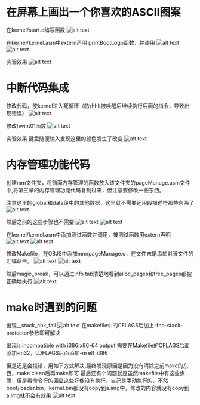 # 在屏幕上画出一个你喜欢的ASCII图案

在kernel/start.c编写函数 
![alt text](image-1.png)

在kernel/kernel.asm中extern声明 printBootLogo函数，并调用 
![alt text](image-2.png) 
![alt text](image-3.png)

实验效果 
![alt text](image.png)

# 中断代码集成
修改代码，使kernel进入死循环（防止hlt被唤醒后继续执行后面的指令，导致出现错误） 
![alt text](image-5.png)

修改hwint01函数 
![alt text](image-4.png)

实验效果 键盘随便输入发现这里的颜色发生了改变 
![alt text](image-8.png)

# 内存管理功能代码
创建mm文件夹，将前面内存管理的函数放入该文件夹的pageManage.asm文件中,将第三章的内存管理功能代码复制过来，但注意要修改一些东西。

注意这里的global和data段中的其他数据，这里就不需要还用段描述符那些东西了 
![alt text](image-10.png)

然后之前的这些步骤也不需要 
![alt text](image-12.png) 
![alt text](image-11.png)

在kernel/kernel.asm中添加测试函数并调用，被测试函数用extern声明 
![alt text](image-13.png) 
![alt text](image-14.png)

修改Makefile，在OBJS中添加mm/pageManage.o，在文件末尾添加对该文件的汇编命令。 
![alt text](image-15.png) 
![alt text](image-16.png)

然后magic_break，可以通过info tab清楚地看到alloc_pages和free_pages都被正确地执行
![alt text](image-9.png)


# make时遇到的问题
出现__stack_chk_fail 
![alt text](image-6.png)
在makefile中的CFLAGS后加上-fno-stack-protector参数即可解决

出现is incompatible with i386:x86-64 output 
需要在Makefile的CFLAGS后面添加-m32，LDFLAGS后面添加-m elf_i386 

但是还是会报错，用如下方式解决,最终发现原因是因为没有清除之前make的东西，make clean后再make即可 
最后还有个问题就是虽然makefile中有这些步骤，但是看命令行的回显这些好像没有执行，自己是手动执行的，不然boot/loader.bin，kernel.bin都没有copy到a.img中，修改的内容就没有copy到a.img就不会有效果
![alt text](image-7.png)